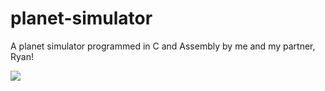 # planet-simulator
A planet simulator programmed in C and Assembly by me and my partner, Ryan!

![](https://github.com/christqna/planet-simulator/blob/main/images/orbitdemo.gif)
